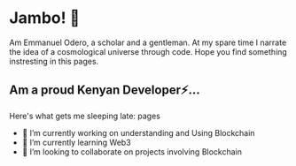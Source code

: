 # Jambo! 👋
Am Emmanuel Odero, a scholar and a gentleman. At my spare time I narrate the idea of a cosmological universe through code. Hope you find something instresting in this pages.

## Am a proud Kenyan Developer⚡...


Here's what gets me sleeping late:
pages
- 🔭 I’m currently working on understanding and Using Blockchain
- 🌱 I’m currently learning Web3
- 👯 I’m looking to collaborate on projects involving Blockchain
